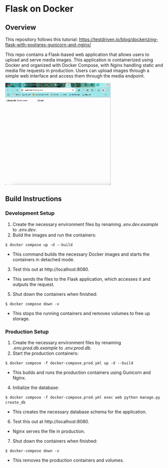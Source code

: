 # Flask on Docker

## Overview
This repository follows this tutorial: https://testdriven.io/blog/dockerizing-flask-with-postgres-gunicorn-and-nginx/

This repo contains a Flask-based web application that allows users to upload and serve media images. This application is containerized using Docker and organized with Docker Compose, with Nginx handling static and media file requests in production. Users can upload images through a simple web interface and access them through the media endpoint.

![Image](screenshot.gif)

## Build Instructions
### Development Setup
1) Create the necessary environment files by renaming *.env.dev.example* to *.env.dev*.
2) Build the images and run the containers:
```
$ docker compose up -d --build
```
* This command builds the necessary Docker images and starts the containers in detached mode.

3) Test this out at http://localhost:8080.
  * This sends the files to the Flask application, which accesses it and outputs the request.
5) Shut down the containers when finished:
```
$ docker compose down -v
```
* This stops the running containers and removes volumes to free up storage.

### Production Setup
1) Create the necessary environment files by renaming *.env.prod.db.example* to *.env.prod.db*.
2) Start the production containers:
```
$ docker compose -f docker-compose.prod.yml up -d --build
```
* This builds and runs the production containers using Gunicorn and Nginx.
4) Initialize the database:
```
$ docker compose -f docker-compose.prod.yml exec web python manage.py create_db
```
* This creates the necessary database schema for the application.
6) Test this out at http://localhost:8080.
* Nginx serves the file in production.
7) Shut down the containers when finished:
```
$ docker-compose down -v
```
* This removes the production containers and volumes.
